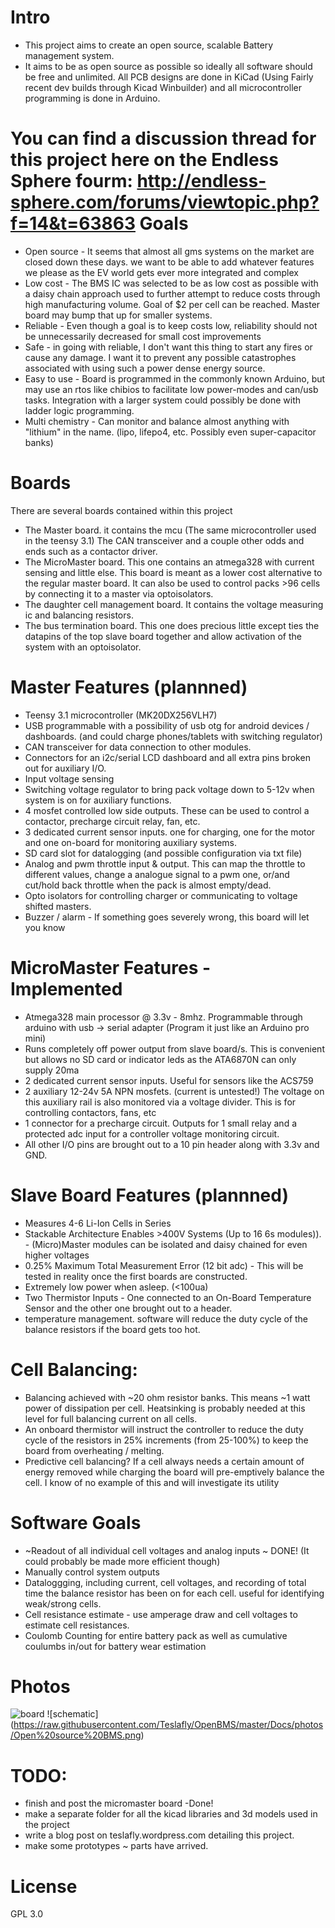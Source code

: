 Intro
==========
* This project aims to create an open source, scalable Battery management system.
* It aims to be as open source as possible so ideally all software should be free and unlimited. All PCB designs are done in KiCad (Using Fairly recent dev builds through Kicad Winbuilder) and all microcontroller programming is done in Arduino.

You can find a discussion thread for this project here on the Endless Sphere fourm: http://endless-sphere.com/forums/viewtopic.php?f=14&t=63863
Goals
==========
* Open source - It seems that almost all gms systems on the market are closed down these days. we want to be able to add whatever features we please as the EV world gets ever more integrated and complex
* Low cost - The BMS IC was selected to be as low cost as possible with a daisy chain approach used to further attempt to reduce costs through high manufacturing volume. Goal of $2 per cell can be reached. Master board may bump that up for smaller systems.
* Reliable - Even though a goal is to keep costs low, reliability should not be unnecessarily decreased for small cost improvements
* Safe - in going with reliable, I don't want this thing to start any fires or cause any damage. I want it to prevent any possible catastrophes associated with using such a power dense energy source.
* Easy to use - Board is programmed in the commonly known Arduino, but may use an rtos like chibios to facilitate low power-modes and can/usb tasks. Integration with a larger system could possibly be done with ladder logic programming.
* Multi chemistry - Can monitor and balance almost anything with "lithium" in the name. (lipo, lifepo4, etc. Possibly even super-capacitor banks)

Boards
===============
There are several boards contained within this project

* The Master board. it contains the mcu (The same microcontroller used in the teensy 3.1) The CAN transceiver and a couple other odds and ends such as a contactor driver.
* The MicroMaster board. This one contains an atmega328 with current sensing and little else. 
This board is meant as a lower cost alternative to the regular master board. It can also be used to control packs >96 cells by connecting it to a master via optoisolators.
* The daughter cell management board. It contains the voltage measuring ic and balancing resistors.
* The bus termination board. This one does precious little except ties the datapins of the top slave board together and allow activation of the system with an optoisolator.


Master Features (plannned)
===============
* Teensy 3.1 microcontroller (MK20DX256VLH7)
* USB programmable with a possibility of usb otg for android devices / dashboards. (and could charge phones/tablets with switching regulator)
* CAN transceiver for data connection to other modules.
* Connectors for an i2c/serial LCD dashboard and all extra pins broken out for auxiliary I/O.
* Input voltage sensing
* Switching voltage regulator to bring pack voltage down to 5-12v when system is on for auxiliary functions.
* 4 mosfet controlled low side outputs. These can be used to control a contactor, precharge circuit relay, fan, etc.
* 3 dedicated current sensor inputs. one for charging, one for the motor and one on-board for monitoring auxiliary systems.
* SD card slot for datalogging (and possible configuration via txt file)
* Analog and pwm throttle input & output. This can map the throttle to different values, change a analogue signal to a pwm one, or/and cut/hold back throttle when the pack is almost empty/dead.
* Opto isolators for controlling charger or communicating to voltage shifted masters.
* Buzzer / alarm - If something goes severely wrong, this board will let you know


MicroMaster Features - Implemented
===============
* Atmega328 main processor @ 3.3v - 8mhz. Programmable through arduino with usb -> serial adapter (Program it just like an Arduino pro mini)
* Runs completely off power output from slave board/s. This is convenient but allows no SD card or indicator leds as the ATA6870N can only supply 20ma
* 2 dedicated current sensor inputs. Useful for sensors like the ACS759
* 2 auxiliary 12-24v 5A NPN mosfets. (current is untested!) The voltage on this auxiliary rail is also monitored via a voltage divider. This is for controlling contactors, fans, etc
* 1 connector for a precharge circuit. Outputs for 1 small relay and a protected adc input for a controller voltage monitoring circuit.
* All other I/O pins are brought out to a 10 pin header along with 3.3v and GND. 



Slave Board Features (plannned)
===========
* Measures 4-6 Li-Ion Cells in Series 
* Stackable Architecture Enables >400V Systems (Up to 16 6s modules)). - (Micro)Master modules can be isolated and daisy chained  for even higher voltages 
* 0.25% Maximum Total Measurement Error (12 bit adc) - This will be tested in reality once the first boards are constructed.
* Extremely low power when asleep. (<100ua)
* Two Thermistor Inputs - One connected to an On-Board Temperature Sensor and the other one brought out to a header.
* temperature management. software will reduce the duty cycle of the balance resistors if the board gets too hot.

Cell Balancing:
==============
* Balancing achieved with ~20 ohm resistor banks. This means ~1 watt power of dissipation per cell. Heatsinking is probably needed at this level for full balancing current on all cells.
* An onboard thermistor will instruct the controller to reduce the duty cycle of the resistors in 25% increments (from 25-100%) to keep the board from overheating / melting.
* Predictive cell balancing? If a cell always needs a certain amount of energy removed while charging the board will pre-emptively balance the cell. I know of no example of this and will investigate its utility 

    

Software Goals
===========
* ~Readout of all individual cell voltages and analog inputs ~ DONE! (It could probably be made more efficient though)
* Manually control system outputs 
* Dataloggging, including current, cell voltages, and recording of total time the balance resistor has been on for each cell. useful for identifying weak/strong cells.
* Cell resistance estimate - use amperage draw and cell voltages to estimate cell resistances.
* Coulomb Counting for entire battery pack as well as cumulative coulumbs in/out for battery wear estimation

  
  
Photos
===========
![board](https://github.com/Teslafly/OpenBMS/blob/master/Docs/photos/Open%20source%20BMS.jpg?raw=true)
![schematic] (https://raw.githubusercontent.com/Teslafly/OpenBMS/master/Docs/photos/Open%20source%20BMS.png)


TODO:
===============
* finish and post the micromaster board -Done!
* make a separate folder for all the kicad libraries and 3d models used in the project
* write a blog post on teslafly.wordpress.com detailing this project.
* make some prototypes ~ parts have arrived.



License
===========
GPL 3.0
